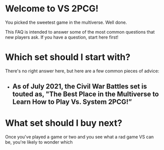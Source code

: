 # Welcome to VS 2PCG!
You picked the sweetest game in the multiverse. Well done.

This FAQ is intended to answer some of the most common questions that new players ask. If you have a question, start here first!

# Which set should I start with? 
There's no right answer here, but here are a few common pieces of advice:
- As of July 2021, the Civil War Battles set is touted as, "The Best Place in the Multiverse to Learn How to Play Vs. System 2PCG!” 
	- 

# What set should I buy next? 
Once you've played a game or two and you see what a rad game VS can be, you're likely to wonder which 
<!--stackedit_data:
eyJoaXN0b3J5IjpbMzUwMzQ4MDM3XX0=
-->